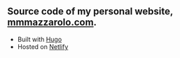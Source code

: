 ## Source code of my personal website, [mmmazzarolo.com](https://mmazzarolo.com).  

- Built with [Hugo](https://gohugo.io/) 
- Hosted on [Netlify](https://www.netlify.com/) 
